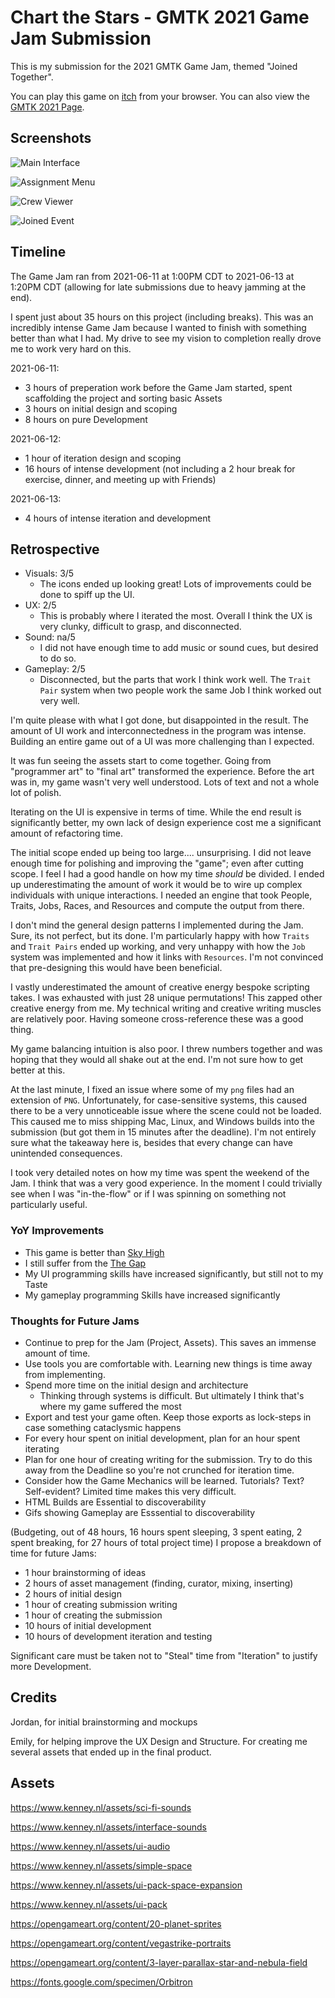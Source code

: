 # Chart the Stars - GMTK 2021 Game Jam Submission

This is my submission for the 2021 GMTK Game Jam, themed "Joined Together".

You can play this game on [itch](https://lafferty.itch.io/chart-the-stars) from your browser. You can also view the [GMTK 2021 Page](https://itch.io/jam/gmtk-2021/rate/1084587).

## Screenshots

![Main Interface](screenshots/main_interface.png "Main Interface")

![Assignment Menu](screenshots/assignment_menu.png "Assignment Menu")

![Crew Viewer](screenshots/crew_viewer.png "Crew Viewer")

![Joined Event](screenshots/joined_event.png "Joined Event")

## Timeline

The Game Jam ran from 2021-06-11 at 1:00PM CDT to 2021-06-13 at 1:20PM CDT (allowing for late submissions due to heavy jamming at the end).

I spent just about 35 hours on this project (including breaks). This was an incredibly intense Game Jam because I wanted to finish with something better than what I had. My drive to see my vision to completion really drove me to work very hard on this.

2021-06-11:
* 3 hours of preperation work before the Game Jam started, spent scaffolding the project and sorting basic Assets
* 3 hours on initial design and scoping
* 8 hours on pure Development

2021-06-12:
* 1 hour of iteration design and scoping
* 16 hours of intense development (not including a 2 hour break for exercise, dinner, and meeting up with Friends)

2021-06-13:
* 4 hours of intense iteration and development

## Retrospective

* Visuals: 3/5
    * The icons ended up looking great! Lots of improvements could be done to spiff up the UI.
* UX: 2/5
    * This is probably where I iterated the most. Overall I think the UX is very clunky, difficult to grasp, and disconnected.
* Sound: na/5
    * I did not have enough time to add music or sound cues, but desired to do so.
* Gameplay: 2/5
    * Disconnected, but the parts that work I think work well. The `Trait Pair` system when two people work the same Job I think worked out very well.

I'm quite please with what I got done, but disappointed in the result. The amount of UI work and interconnectedness in the program was intense. Building an entire game out of a UI was more challenging than I expected.

It was fun seeing the assets start to come together. Going from "programmer art" to "final art" transformed the experience. Before the art was in, my game wasn't very well understood. Lots of text and not a whole lot of polish.

Iterating on the UI is expensive in terms of time. While the end result is significantly better, my own lack of design experience cost me a significant amount of refactoring time.

The initial scope ended up being too large.... unsurprising. I did not leave enough time for polishing and improving the "game"; even after cutting scope. I feel I had a good handle on how my time *should* be divided. I ended up underestimating the amount of work it would be to wire up complex individuals with unique interactions. I needed an engine that took People, Traits, Jobs, Races, and Resources and compute the output from there.

I don't mind the general design patterns I implemented during the Jam. Sure, its not perfect, but its done. I'm particularly happy with how `Traits` and `Trait Pairs` ended up working, and very unhappy with how the `Job` system was implemented and how it links with `Resources`. I'm not convinced that pre-designing this would have been beneficial.

I vastly underestimated the amount of creative energy bespoke scripting takes. I was exhausted with just 28 unique permutations! This zapped other creative energy from me. My technical writing and creative writing muscles are relatively poor. Having someone cross-reference these was a good thing.

My game balancing intuition is also poor. I threw numbers together and was hoping that they would all shake out at the end. I'm not sure how to get better at this.

At the last minute, I fixed an issue where some of my `png` files had an extension of `PNG`. Unfortunately, for case-sensitive systems, this caused there to be a very unnoticeable issue where the scene could not be loaded. This caused me to miss shipping Mac, Linux, and Windows builds into the submission (but got them in 15 minutes after the deadline). I'm not entirely sure what the takeaway here is, besides that every change can have unintended consequences.

I took very detailed notes on how my time was spent the weekend of the Jam. I think that was a very good experience. In the moment I could trivially see when I was "in-the-flow" or if I was spinning on something not particularly useful.

### YoY Improvements

* This game is better than [Sky High](https://github.com/LaffertyDev/SkyHigh)
* I still suffer from the [The Gap](https://vimeo.com/85040589)
* My UI programming skills have increased significantly, but still not to my Taste
* My gameplay programming Skills have increased significantly

### Thoughts for Future Jams

* Continue to prep for the Jam (Project, Assets). This saves an immense amount of time.
* Use tools you are comfortable with. Learning new things is time away from implementing.
* Spend more time on the initial design and architecture
    * Thinking through systems is difficult. But ultimately I think that's where my game suffered the most
* Export and test your game often. Keep those exports as lock-steps in case something cataclysmic happens
* For every hour spent on initial development, plan for an hour spent iterating
* Plan for one hour of creating writing for the submission. Try to do this away from the Deadline so you're not crunched for iteration time.
* Consider how the Game Mechanics will be learned. Tutorials? Text? Self-evident? Limited time makes this very difficult.
* HTML Builds are Essential to discoverability
* Gifs showing Gameplay are Esssential to discoverability

(Budgeting, out of 48 hours, 16 hours spent sleeping, 3 spent eating, 2 spent breaking, for 27 hours of total project time)
I propose a breakdown of time for future Jams:
* 1 hour brainstorming of ideas
* 2 hours of asset management (finding, curator, mixing, inserting)
* 2 hours of initial design
* 1 hour of creating submission writing
* 1 hour of creating the submission
* 10 hours of initial development
* 10 hours of development iteration and testing

Significant care must be taken not to "Steal" time from "Iteration" to justify more Development.

## Credits

Jordan, for initial brainstorming and mockups

Emily, for helping improve the UX Design and Structure. For creating me several assets that ended up in the final product.

## Assets

https://www.kenney.nl/assets/sci-fi-sounds

https://www.kenney.nl/assets/interface-sounds

https://www.kenney.nl/assets/ui-audio

https://www.kenney.nl/assets/simple-space

https://www.kenney.nl/assets/ui-pack-space-expansion

https://www.kenney.nl/assets/ui-pack

https://opengameart.org/content/20-planet-sprites

https://opengameart.org/content/vegastrike-portraits

https://opengameart.org/content/3-layer-parallax-star-and-nebula-field

https://fonts.google.com/specimen/Orbitron